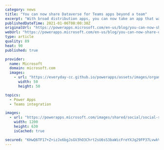 ```yaml
---
category: news
title: "You can now share Dataverse for Teams apps beyond a team"
excerpt: "With broad distribution apps, you can now take an app that was built within a Teams team and share it with others inside of your company. This means you and a centralized development team can now build an app on top of Dataverse for Teams and then share it with a bunch of users who don’t belong to the"
publishedDateTime: 2021-01-06T08:00:30Z
originalUrl: "https://powerapps.microsoft.com/en-us/blog/you-can-now-share-dataverse-for-teams-apps-beyond-a-team/"
webUrl: "https://powerapps.microsoft.com/en-us/blog/you-can-now-share-dataverse-for-teams-apps-beyond-a-team/"
type: article
quality: 89
heat: 90
published: true

provider:
  name: Microsoft
  domain: microsoft.com
  images:
    - url: "https://everyday-cc.github.io/powerapps/assets/images/organizations/microsoft.com-50x50.jpg"
      width: 50
      height: 50

topics:
  - Power Apps
  - Teams integration

images:
  - url: "https://powerapps.microsoft.com/images/shared/social/social-share-post-ignite.png"
    width: 1200
    height: 630
    isCached: true

secured: "KHwQ6TF17+Z+izJx6bgJsGV3hO3Chrt2sU6sS3baWicFreYXJq29FP37LvwkVvYEryD5vUPlWP8rWmMVWoy95xVa6hEnnk90wn7tsC6yafF0H1u8+z/Vq00YpNK2x2dPg7R5icj+ZzJx/5N/dNbkI2VHVF2/Crv9rzqIyVngEQWotkNl1BBamZuJKhaHwP5Vj4PcmyRY4moCUCbUqQTw0LheWM8VdF6EpoIq/Q6v1R0R+y4Rqsx0ZxijZb4oHSBbf/a2JEbs3ZYl5EIP4/otHqWIWo0Y6/Po/FGk3qMFQKuyTcjtyDm9mFgPDm4Wykwb/R7/Q2iqx4s60SRPhiXLm4sCF/mtvus0WO302glA4K8=;HuSPPQRXqO/Ry2JNrd/UVw=="
---
```


